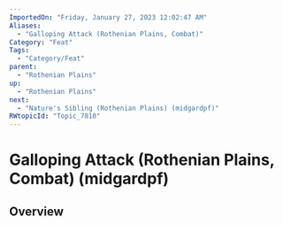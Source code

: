 ```yaml
---
ImportedOn: "Friday, January 27, 2023 12:02:47 AM"
Aliases:
  - "Galloping Attack (Rothenian Plains, Combat)"
Category: "Feat"
Tags:
  - "Category/Feat"
parent:
  - "Rothenian Plains"
up:
  - "Rothenian Plains"
next:
  - "Nature's Sibling (Rothenian Plains) (midgardpf)"
RWtopicId: "Topic_7810"
---
```

# Galloping Attack (Rothenian Plains, Combat) (midgardpf)
## Overview
